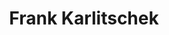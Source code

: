 ---
avatar: /images/people/frankkarlitschek.jpg
avatar_small: /images/people/frankkarlitschek_small.jpg
bio: Founder of Nextcloud. Free Software Developer, former KDE e.V. board member and
  advisor to the United Nations.
homepage: https://nextcloud.com/
instagram: null
linkedin: null
title: Frank Karlitschek
twitter: https://twitter.com/fkarlitschek
type: guest
username: frankkarlitschek
youtube: null
---
